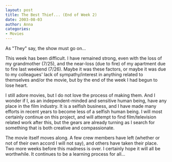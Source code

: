 ```yaml
---
layout: post
title: The Best Thief... (End of Week 2)
date: 2003-08-03
author: Anna
categories:
- Movies
---
```


<p>As "They" say, the show must go on...</p>
<p>This week has been difficult. I have remained strong, even with the
loss of my grandmother (7/25), and the near-loss (due to fire) of my
apartment due to fire last weekend (7/26). Maybe it was these factors,
or maybe it was due to my colleagues' lack of sympathy/interest in
anything related to themselves and/or the movie, but by the end of the
week I had begun to lose heart. </p>
<p>I still adore movies, but I do not love the process of making them.
And I wonder if I, as an independent-minded and sensitive human being,
have any place in the film industry. It is a selfish business, and I
have made many efforts in recent years to become less of a selfish
human being.  I will most certainly continue on this project, and will
attempt to find film/television related work after this, but the gears
are already turning as I search for something that is both creative and
compassionate.</p>
<p>The movie itself moves along. A few crew members have left (whether
or not of their own accord I will not say), and others have taken their
place. Two more weeks before this madness is over. I certainly hope it
will all be worthwhile. It continues to be a learning process for
all...</p>